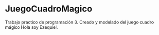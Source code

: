# JuegoCuadroMagico

Trabajo practico de programación 3. Creado y modelado del juego cuadro mágico
Hola soy Ezequiel.
